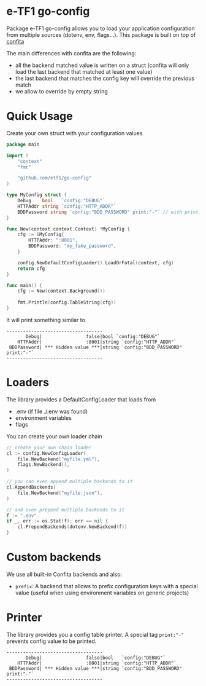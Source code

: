 # e-TF1 go-config

Package e-TF1 go-config allows you to load your application configuration from multiple sources (dotenv, env, flags...).
This package is built on top of [confita](https://github.com/heetch/confita)

The main differences with confita are the following:

 - all the backend matched value is written on a struct (confita will only load the last backend that matched at least one value)
 - the last backend that matches the config key will override the previous match
 - we allow to override by empty string

# Quick Usage

Create your own struct with your configuration values

```go
package main

import (
	"context"
	"fmt"

	"github.com/etf1/go-config"
)

type MyConfig struct {
	Debug    bool   `config:"DEBUG"`
	HTTPAddr string `config:"HTTP_ADDR"`
	BDDPassword string `config:"BDD_PASSWORD" print:"-"` // with print:"-" it will be print as "*** Hidden value ***"
}

func New(context context.Context) *MyConfig {
	cfg := &MyConfig{
		HTTPAddr: ":8001",
		BDDPassword: "my_fake_password",
	}

	config.NewDefaultConfigLoader().LoadOrFatal(context, cfg)
	return cfg
}

func main() {
	cfg := New(context.Background())
	
	fmt.Println(config.TableString(cfg))
}
```

It will print something similar to

```
-----------------------------------
       Debug|                false|bool `config:"DEBUG"`
    HTTPAddr|                :8001|string `config:"HTTP_ADDR"`
 BDDPassword| *** Hidden value ***|string `config:"BDD_PASSWORD" print:"-"`
-----------------------------------
```

# Loaders

The library provides a DefaultConfigLoader that loads from

- .env (if file ./.env was found)
- environment variables
- flags 

You can create your own loader chain

```go
// create your own chain loader
cl := config.NewConfigLoader(
    file.NewBackend("myfile.yml"),
    flags.NewBackend(),
)
```

```go
// you can even append multiple backends to it
cl.AppendBackends(
    file.NewBackend("myfile.json"),
)
```

```go
// and even prepend multiple backends to it
f := ".env"
if _, err := os.Stat(f); err == nil {
    cl.PrependBackends(dotenv.NewBackend(f))
}
```

# Custom backends

We use all built-in Confita backends and also:

* `prefix`: A backend that allows to prefix configuration keys with a special value (useful when using environment variables on generic projects)

# Printer

The library provides you a config table printer. A special tag `print:"-"` prevents config value to be printed.

```
-----------------------------------
       Debug|                false|bool   `config:"DEBUG"`
    HTTPAddr|                :8001|string `config:"HTTP_ADDR"`
 BDDPassword| *** Hidden value ***|string `config:"BDD_PASSWORD" print:"-"`
-----------------------------------
```
